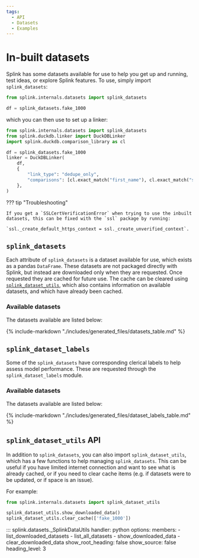 ```yaml
---
tags:
  - API
  - Datasets
  - Examples
---
```


# In-built datasets

Splink has some datasets available for use to help you get up and running, test ideas, or explore Splink features.
To use, simply import `splink_datasets`:

```py
from splink.internals.datasets import splink_datasets

df = splink_datasets.fake_1000
```
which you can then use to set up a linker:

```py
from splink.internals.datasets import splink_datasets
from splink.duckdb.linker import DuckDBLinker
import splink.duckdb.comparison_library as cl

df = splink_datasets.fake_1000
linker = DuckDBLinker(
    df,
    {
        "link_type": "dedupe_only",
        "comparisons": [cl.exact_match("first_name"), cl.exact_match("surname")],
    },
)
```

??? tip "Troubleshooting"

    If you get a `SSLCertVerificationError` when trying to use the inbuilt datasets, this can be fixed with the `ssl` package by running:
    
    `ssl._create_default_https_context = ssl._create_unverified_context`.

## `splink_datasets`

Each attribute of `splink_datasets` is a dataset available for use, which exists as a pandas `DataFrame`.
These datasets are not packaged directly with Splink, but instead are downloaded only when they are requested.
Once requested they are cached for future use.
The cache can be cleared using [`splink_dataset_utils`](#splink_dataset_utils-object), 
which also contains information on available datasets, and which have already been cached.

### Available datasets

The datasets available are listed below:

{% include-markdown "./includes/generated_files/datasets_table.md" %}


## `splink_dataset_labels`

Some of the `splink_datasets` have corresponding clerical labels to help assess model performance. These are requested through the `splink_dataset_labels` module.

### Available datasets

The datasets available are listed below:

{% include-markdown "./includes/generated_files/dataset_labels_table.md" %}


## `splink_dataset_utils` API

In addition to `splink_datasets`, you can also import `splink_dataset_utils`, 
which has a few functions to help managing `splink_datasets`.
This can be useful if you have limited internet connection and want to see what is already cached,
or if you need to clear cache items (e.g. if datasets were to be updated, or if space is an issue).

For example:

```py
from splink.internals.datasets import splink_dataset_utils

splink_dataset_utils.show_downloaded_data()
splink_dataset_utils.clear_cache(['fake_1000'])
```

::: splink.datasets._SplinkDataUtils
    handler: python
    options:
      members:
        - list_downloaded_datasets
        - list_all_datasets
        - show_downloaded_data
        - clear_downloaded_data
      show_root_heading: false
      show_source: false
      heading_level: 3
